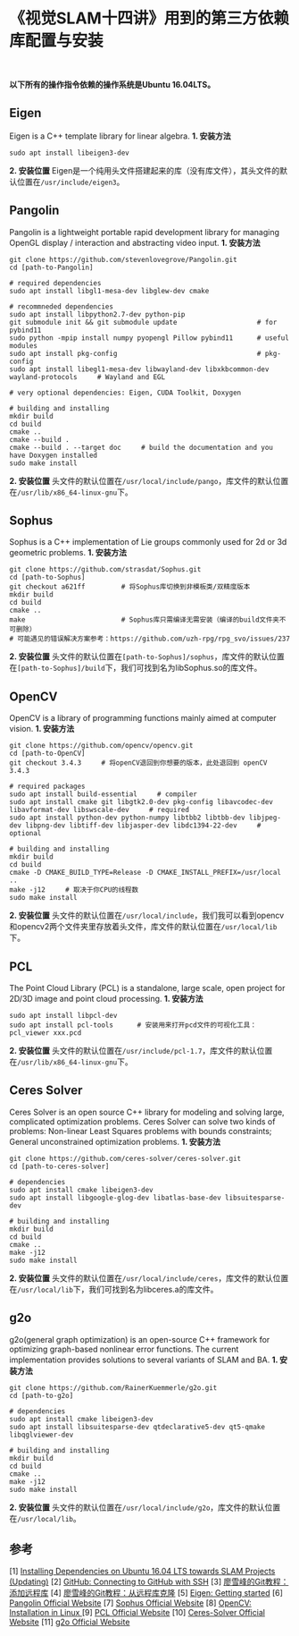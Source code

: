 # 《视觉SLAM十四讲》用到的第三方依赖库配置与安装  
<br>



**以下所有的操作指令依赖的操作系统是Ubuntu 16.04LTS。**
<br>



## Eigen
Eigen is a C++ template library for linear algebra.
**1.  安装方法**
```shell
sudo apt install libeigen3-dev
```
**2. 安装位置**
Eigen是一个纯用头文件搭建起来的库（没有库文件），其头文件的默认位置在`/usr/include/eigen3`。
<br>



## Pangolin
Pangolin is a lightweight portable rapid development library for managing OpenGL display / interaction and abstracting video input.
**1.  安装方法**
```shell
git clone https://github.com/stevenlovegrove/Pangolin.git    
cd [path-to-Pangolin]
 
# required dependencies  
sudo apt install libgl1-mesa-dev libglew-dev cmake  

# recommneded dependencies      
sudo apt install libpython2.7-dev python-pip           
git submodule init && git submodule update                    # for pybind11
sudo python -mpip install numpy pyopengl Pillow pybind11      # useful modules            
sudo apt install pkg-config                                   # pkg-config
sudo apt install libegl1-mesa-dev libwayland-dev libxkbcommon-dev wayland-protocols     # Wayland and EGL

# very optional dependencies: Eigen, CUDA Toolkit, Doxygen
              
# building and installing               
mkdir build
cd build                                      
cmake ..
cmake --build .
cmake --build . --target doc     # build the documentation and you have Doxygen installed
sudo make install
```
**2. 安装位置**
头文件的默认位置在`/usr/local/include/pango`，库文件的默认位置在`/usr/lib/x86_64-linux-gnu`下。
<br>



## Sophus
Sophus is a C++ implementation of Lie groups commonly used for 2d or 3d geometric problems.
**1.  安装方法**
```shell
git clone https://github.com/strasdat/Sophus.git
cd [path-to-Sophus]
git checkout a621ff			# 将Sophus库切换到非模板类/双精度版本
mkdir build
cd build
cmake ..                            
make                        # Sophus库只需编译无需安装（编译的build文件夹不可删除）
# 可能遇见的错误解决方案参考：https://github.com/uzh-rpg/rpg_svo/issues/237
```
**2. 安装位置**
头文件的默认位置在`[path-to-Sophus]/sophus`，库文件的默认位置在`[path-to-Sophus]/build`下，我们可找到名为libSophus.so的库文件。
<br>



## OpenCV
OpenCV is a library of programming functions mainly aimed at computer vision.
**1.  安装方法**
```shell
git clone https://github.com/opencv/opencv.git
cd [path-to-OpenCV]
git checkout 3.4.3     # 将openCV退回到你想要的版本，此处退回到 openCV 3.4.3

# required packages
sudo apt install build-essential     # compiler            
sudo apt install cmake git libgtk2.0-dev pkg-config libavcodec-dev libavformat-dev libswscale-dev     # required
sudo apt install python-dev python-numpy libtbb2 libtbb-dev libjpeg-dev libpng-dev libtiff-dev libjasper-dev libdc1394-22-dev     # optional

# building and installing
mkdir build
cd build
cmake -D CMAKE_BUILD_TYPE=Release -D CMAKE_INSTALL_PREFIX=/usr/local ..
make -j12     # 取决于你CPU的线程数			
sudo make install
```
**2. 安装位置**
头文件的默认位置在`/usr/local/include`，我们我可以看到opencv和opencv2两个文件夹里存放着头文件，库文件的默认位置在`/usr/local/lib`下。
<br>



## PCL
The Point Cloud Library (PCL) is a standalone, large scale, open project for 2D/3D image and point cloud processing.
**1.  安装方法**
```shell
sudo apt install libpcl-dev
sudo apt install pcl-tools      # 安装用来打开pcd文件的可视化工具：pcl_viewer xxx.pcd
```
**2. 安装位置**
头文件的默认位置在`/usr/include/pcl-1.7`，库文件的默认位置在`/usr/lib/x86_64-linux-gnu`下。
<br>



## Ceres Solver
Ceres Solver is an open source C++ library for modeling and solving large, complicated optimization problems. Ceres Solver can solve two kinds of problems: Non-linear Least Squares problems with bounds constraints; General unconstrained optimization problems.
**1.  安装方法**
```shell
git clone https://github.com/ceres-solver/ceres-solver.git
cd [path-to-ceres-solver]

# dependencies
sudo apt install cmake libeigen3-dev 
sudo apt install libgoogle-glog-dev libatlas-base-dev libsuitesparse-dev

# building and installing
mkdir build
cd build
cmake ..
make -j12
sudo make install
```
**2. 安装位置**
头文件的默认位置在`/usr/local/include/ceres`，库文件的默认位置在`/usr/local/lib`下，我们可找到名为libceres.a的库文件。
<br>



## g2o
g2o(general graph optimization) is an open-source C++ framework for optimizing graph-based nonlinear error functions. The current implementation provides solutions to several variants of SLAM and BA.
**1. 安装方法**
```shell
git clone https://github.com/RainerKuemmerle/g2o.git
cd [path-to-g2o]

# dependencies
sudo apt install cmake libeigen3-dev 
sudo apt install libsuitesparse-dev qtdeclarative5-dev qt5-qmake libqglviewer-dev

# building and installing
mkdir build
cd build
cmake ..
make -j12
sudo make install
```
**2. 安装位置**
头文件的默认位置在`/usr/local/include/g2o`，库文件的默认位置在`/usr/local/lib`。
<br>



## 参考
[1] [Installing Dependencies on Ubuntu 16.04 LTS towards SLAM Projects (Updating)](https://youjiexia.github.io/2018/03/10/Installing-Dependencies-on-Ubuntu-towards-SLAM-Projects/)
[2] [GitHub: Connecting to GitHub with SSH](https://help.github.com/en/articles/connecting-to-github-with-ssh)
[3] [廖雪峰的Git教程：添加远程库](https://www.liaoxuefeng.com/wiki/0013739516305929606dd18361248578c67b8067c8c017b000/0013752340242354807e192f02a44359908df8a5643103a000)
[4] [廖雪峰的Git教程：从远程库克隆](https://www.liaoxuefeng.com/wiki/0013739516305929606dd18361248578c67b8067c8c017b000/001375233990231ac8cf32ef1b24887a5209f83e01cb94b000)
[5] [Eigen: Getting started](http://eigen.tuxfamily.org/dox/GettingStarted.html)
[6] [Pangolin Official Website](https://github.com/stevenlovegrove/Pangolin)
[7] [Sophus Official Website](https://github.com/strasdat/Sophus)
[8] [OpenCV: Installation in Linux ](https://docs.opencv.org/3.4.3/d7/d9f/tutorial_linux_install.html)
[9] [PCL Official Website](http://pointclouds.org/)
[10] [Ceres-Solver Official Website](http://ceres-solver.org/)
[11] [g2o Official Website](https://github.com/RainerKuemmerle/g2o)